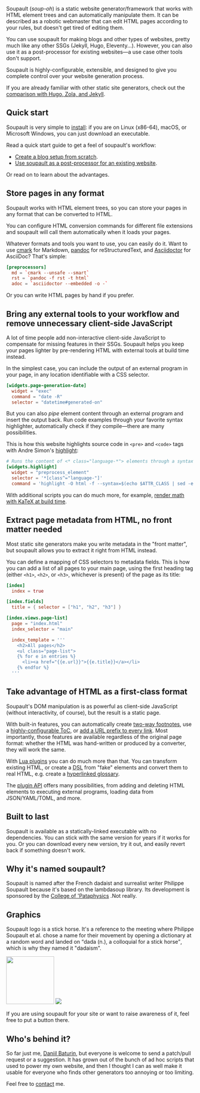 Soupault (_soup-oh_) is a static website generator/framework that works with HTML element trees
and can automatically manipulate them. It can be described as a robotic webmaster
that can edit HTML pages according to your rules, but doesn't get tired of editing them.

You can use soupault for making blogs and other types of websites, pretty much like any other SSGs
(Jekyll, Hugo, Eleventy...). However, you can also use it as a post-processor
for existing websites—a use case other tools don't support.

Soupault is highly-configurable, extensible, and designed to give you complete control
over your website generation process.

If you are already familiar with other static site generators, check out the
[comparison with Hugo, Zola, and Jekyll](/tips-and-tricks/comparison/).

## Quick start

Soupault is very simple to [install](/install/): if you are on Linux (x86-64), macOS, or Microsoft Windows,
you can just download an executable.

Read a quick start guide to get a feel of soupault's workflow:

* [Create a blog setup from scratch](/tips-and-tricks/quickstart/).
* [Use soupault as a post-processor for an existing website](/tips-and-tricks/getting-started-html-processor/).

Or read on to learn about the advantages.

## Store pages in any format

Soupault works with HTML element trees, so you can store your pages in any format
that can be converted to HTML.

You can configure HTML conversion commands for different file extensions and soupault will call them
automatically when it loads your pages.

Whatever formats and tools you want to use, you can easily do it. Want to use [cmark](https://github.com/commonmark/cmark) for Markdown,
[pandoc](https://pandoc.org) for reStructuredText, and [Asciidoctor](https://asciidoctor.org/) for AsciiDoc? That's simple:

```toml
[preprocessors]
  md = `cmark --unsafe --smart`
  rst = `pandoc -f rst -t html`
  adoc = `asciidoctor --embedded -o -`
```

Or you can write HTML pages by hand if you prefer.

## Bring any external tools to your workflow and remove unnecessary client-side JavaScript

A lot of time people add non-interactive client-side JavaScript to compensate for missing features
in their SSGs. Soupault helps you keep your pages lighter by pre-rendering HTML with external
tools at build time instead.

In the simplest case, you can include the output of an external program in your page,
in any location identifiable with a CSS selector.

```toml
[widgets.page-generation-date]
  widget = "exec"
  command = "date -R"
  selector = "datetime#generated-on"
```

But you can also _pipe_ element content through an external program and insert the output back.
Run code examples through your favorite syntax highlighter, automatically check if they compile—there are many possibilities.

This is how this website highlights source code in `<pre>` and `<code>` tags
with Andre Simon's [highlight](http://www.andre-simon.de/doku/highlight/en/highlight.php):

```toml
# Runs the content of <* class="language-*"> elements through a syntax highlighter
[widgets.highlight]
  widget = "preprocess_element"
  selector = '*[class^="language-"]'
  command = 'highlight -O html -f --syntax=$(echo $ATTR_CLASS | sed -e "s/language-//")'
```

With additional scripts you can do much more, for example, [render math with KaTeX at build time](/tips-and-tricks/static-rendering/#mathematics).

## Extract page metadata from HTML, no front matter needed

Most static site generators make you write metadata in the "front matter", but soupault allows you to extract
it right from HTML instead.

You can define a mapping of CSS selectors to metadata fields. This is how you can add a list of all pages to your
main page, using the first heading tag (either `<h1>`, `<h2>`, or `<h3>`, whichever is present) of the page as its title:

```toml
[index]
  index = true

[index.fields]
  title = { selector = ["h1", "h2", "h3"] }

[index.views.page-list]
  page = "index.html"
  index_selector = "main"

  index_template = '''
    <h2>All pages</h2>
    <ul class="page-list">
    {% for e in entries %}
      <li><a href="{{e.url}}">{{e.title}}</a></li> 
    {% endfor %}
  '''
```

## Take advantage of HTML as a first-class format

Soupault's DOM manipulation is as powerful as client-side JavaScript (without interactivity, of course),
but the result is a static page.

With built-in features, you can automatically create [two-way footnotes](/reference-manual/#footnotes-widget),
use a [highly-configurable ToC](/reference-manual/#toc-widget), or [add a URL prefix to every link](/reference-manual/#absolute-links).
Most importantly, those features are available regardless of the original page format: whether the HTML was hand-written
or produced by a converter, they will work the same.

With [Lua plugins](/plugins/) you can do much more than that. You can transform existing HTML,
or create a <abbr title="Domain-Specific Language">DSL</abbr> from "fake" elements and convert them to real HTML,
e.g. create a [hyperlinked glossary](/plugins/#hyperlinked-glossary).

The [plugin API](/reference-manual/#plugin-api) offers many possibilities, from adding and deleting HTML elements
to executing external programs, loading data from JSON/YAML/TOML, and more.

## Built to last

Soupault is available as a statically-linked executable with no dependencies. You can stick with the same version
for years if it works for you. Or you can download every new version, try it out, and easily revert back
if something doesn't work.

## Why it's named soupault?

Soupault is named after the French dadaist and surrealist writer <wikipedia>Philippe Soupault</wikipedia>
because it's based on the <github project="aantron/lambdasoup">lambdasoup</github> library.
Its development is sponsored by the [College of 'Pataphysics](http://www.college-de-pataphysique.org/) </a>.<fn id="pataphysics">Not really.</fn>

## Graphics

Soupault logo is a stick horse. It's a reference to the meeting where Philippe Soupault et al. chose a name for their movement by opening a dictionary
at a random word and landed on <q>dada (n.), a colloquial for a stick horse</q>, which is why they named it "dadaism".

<img src="/images/soupault_logo.svg" width="128" height="128"/>
<img src="/images/powered_by_soupault_88x31.png" />

If you are using soupault for your site or want to raise awareness of it, feel free to put a button there.

## Who's behind it?

So far just me, [Daniil Baturin](https://baturin.org), but everyone is welcome to send a patch/pull request or a suggestion.
It has grown out of the bunch of ad hoc scripts that used to power my own website, and then I thought I can as well make it usable
for everyone who finds other generators too annoying or too limiting.

Feel free to [contact](/contact) me.
